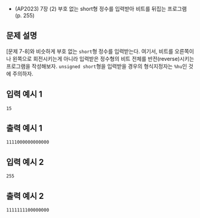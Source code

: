 - (AP2023) 7장 (2) 부호 없는 short형 정수를 입력받아 비트를 뒤집는 프로그램 (p. 255)
## 문제 설명
[문제 7-8]와 비슷하게 부호 없는 ``short``형 정수를 입력받는다.
여기서, 비트를 오른쪽이나 왼쪽으로 회전시키는게 아니라 입력받은 정수형의
비트 전체를 반전(reverse)시키는 프로그램을 작성해보자.
``unsigned short``형을 입력받을 경우의 형식지정자는 ``%hu``인 것에 주의하자.

## 입력 예시 1
``15``

## 출력 예시 1
``1111000000000000``

## 입력 예시 2
``255``

## 출력 예시 2
``1111111100000000``
